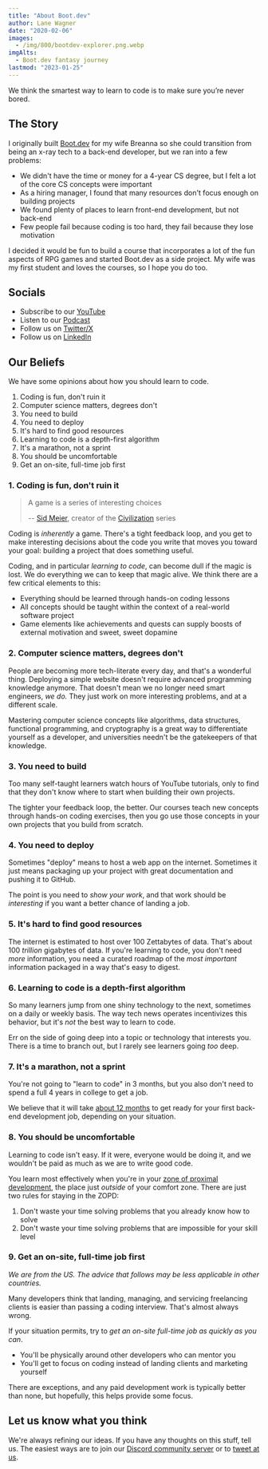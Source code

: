 ```yaml
---
title: "About Boot.dev"
author: Lane Wagner
date: "2020-02-06"
images:
  - /img/800/bootdev-explorer.png.webp
imgAlts:
  - Boot.dev fantasy journey
lastmod: "2023-01-25"
---
```


We think the smartest way to learn to code is to make sure you’re never bored.

## The Story

I originally built [Boot.dev](https://boot.dev) for my wife Breanna so she could transition from being an x-ray tech to a back-end developer, but we ran into a few problems:

* We didn't have the time or money for a 4-year CS degree, but I felt a lot of the core CS concepts were important
* As a hiring manager, I found that many resources don't focus enough on building projects
* We found plenty of places to learn front-end development, but not back-end
* Few people fail because coding is too hard, they fail because they lose motivation

I decided it would be fun to build a course that incorporates a lot of the fun aspects of RPG games and started Boot.dev as a side project. My wife was my first student and loves the courses, so I hope you do too.

## Socials

* Subscribe to our [YouTube](https://www.youtube.com/@bootdotdev?sub_confirmation=1)
* Listen to our [Podcast](https://www.backendbanter.fm)
* Follow us on [Twitter/X](https://twitter.com/intent/follow?screen_name=bootdotdev)
* Follow us on [LinkedIn](https://www.linkedin.com/school/bootdotdev)

## Our Beliefs

We have some opinions about how you should learn to code.

1. Coding is fun, don't ruin it
2. Computer science matters, degrees don't
3. You need to build
4. You need to deploy
5. It's hard to find good resources
6. Learning to code is a depth-first algorithm
7. It's a marathon, not a sprint
8. You should be uncomfortable
9. Get an on-site, full-time job first

### 1. Coding is fun, don't ruin it

> A game is a series of interesting choices
>
> -- [Sid Meier](https://en.wikipedia.org/wiki/Sid_Meier), creator of the [Civilization](https://en.wikipedia.org/wiki/Civilization_(series)) series

Coding is *inherently* a game. There's a tight feedback loop, and you get to make interesting decisions about the code you write that moves you toward your goal: building a project that does something useful.

Coding, and in particular *learning to code*, can become dull if the magic is lost. We do everything we can to keep that magic alive. We think there are a few critical elements to this:

* Everything should be learned through hands-on coding lessons
* All concepts should be taught within the context of a real-world software project
* Game elements like achievements and quests can supply boosts of external motivation and sweet, sweet dopamine

### 2. Computer science matters, degrees don't

People are becoming more tech-literate every day, and that's a wonderful thing. Deploying a simple website doesn't require advanced programming knowledge anymore. That doesn't mean we no longer need smart engineers, *we do.* They just work on more interesting problems, and at a different scale.

Mastering computer science concepts like algorithms, data structures, functional programming, and cryptography is a great way to differentiate yourself as a developer, and universities needn't be the gatekeepers of that knowledge.

### 3. You need to build

Too many self-taught learners watch hours of YouTube tutorials, only to find that they don't know where to start when building their own projects.

The tighter your feedback loop, the better. Our courses teach new concepts through hands-on coding exercises, then you go use those concepts in your own projects that you build from scratch.

### 4. You need to deploy

Sometimes "deploy" means to host a web app on the internet. Sometimes it just means packaging up your project with great documentation and pushing it to GitHub.

The point is you need to *show your work*, and that work should be *interesting* if you want a better chance of landing a job.

### 5. It's hard to find good resources

The internet is estimated to host over 100 Zettabytes of data. That's about 100 *trillion* gigabytes of data. If you're learning to code, you don't need *more* information, you need a curated roadmap of the *most important* information packaged in a way that's easy to digest.

### 6. Learning to code is a depth-first algorithm

So many learners jump from one shiny technology to the next, sometimes on a daily or weekly basis. The way tech news operates incentivizes this behavior, but it's *not* the best way to learn to code.

Err on the side of going deep into a topic or technology that interests you. There is a time to branch out, but I rarely see learners going *too* deep.

### 7. It's a marathon, not a sprint

You're not going to "learn to code" in 3 months, but you also don't need to spend a full 4 years in college to get a job.

We believe that it will take [about 12 months](/backend/how-long-to-become-backend-dev/) to get ready for your first back-end development job, depending on your situation.

### 8. You should be uncomfortable

Learning to code isn't easy. If it were, everyone would be doing it, and we wouldn't be paid as much as we are to write good code.

You learn most effectively when you're in your [zone of proximal development](https://en.wikipedia.org/wiki/Zone_of_proximal_development), the place just *outside* of your comfort zone. There are just two rules for staying in the ZOPD:

1. Don't waste your time solving problems that you already know how to solve
2. Don't waste your time solving problems that are impossible for your skill level

### 9. Get an on-site, full-time job first

*We are from the US. The advice that follows may be less applicable in other countries.*

Many developers think that landing, managing, and servicing freelancing clients is easier than passing a coding interview. That's almost always wrong.

If your situation permits, try to *get an on-site full-time job as quickly as you can*.

* You'll be physically around other developers who can mentor you
* You'll get to focus on coding instead of landing clients and marketing yourself

There are exceptions, and any paid development work is typically better than none, but hopefully, this helps provide some focus.

## Let us know what you think

We're always refining our ideas. If you have any thoughts on this stuff, tell us. The easiest ways are to join our [Discord community server](https://boot.dev/community/) or to [tweet at us](https://twitter.com/bootdotdev).
